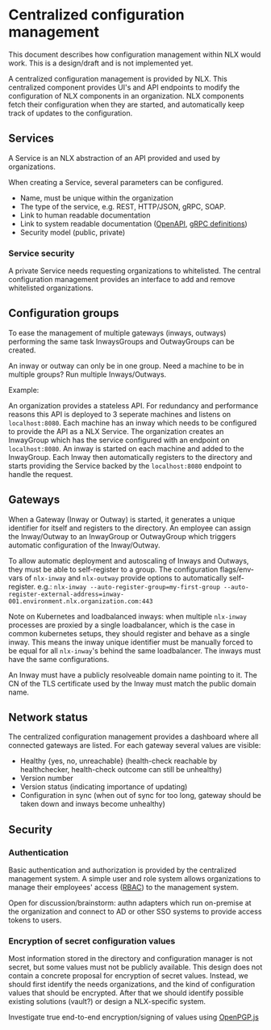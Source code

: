 # Centralized configuration management

This document describes how configuration management within NLX would work. This is a design/draft and is not implemented yet.

A centralized configuration management is provided by NLX. This centralized component provides UI's and API endpoints to modify the configuration of NLX components in an organization.
NLX components fetch their configuration when they are started, and automatically keep track of updates to the configuration.

## Services

A Service is an NLX abstraction of an API provided and used by organizations.

When creating a Service, several parameters can be configured.

- Name, must be unique within the organization
- The type of the service, e.g. REST, HTTP/JSON, gRPC, SOAP.
- Link to human readable documentation
- Link to system readable documentation ([OpenAPI](https://github.com/OAI/OpenAPI-Specification), [gRPC definitions](https://grpc.io/))
- Security model (public, private)

### Service security

A private Service needs requesting organizations to whitelisted. The central configuration management provides an interface to add and remove whitelisted organizations.

## Configuration groups

To ease the management of multiple gateways (inways, outways) performing the same task InwaysGroups and OutwayGroups can be created.

An inway or outway can only be in one group. Need a machine to be in multiple groups? Run multiple Inways/Outways.

Example:

An organization provides a stateless API. For redundancy and performance reasons this API is deployed to 3 seperate machines and listens on `localhost:8080`. Each machine has an inway which needs to be configured to provide the API as a NLX Service. The organization creates an InwayGroup which has the service configured with an endpoint on `localhost:8080`. An inway is started on each machine and added to the InwayGroup. Each Inway then automatically registers to the directory and starts providing the Service backed by the `localhost:8080` endpoint to handle the request.

## Gateways

When a Gateway (Inway or Outway) is started, it generates a unique identifier for itself and registers to the directory. An employee can assign the Inway/Outway to an InwayGroup or OutwayGroup which triggers automatic configuration of the Inway/Outway.

To allow automatic deployment and autoscaling of Inways and Outways, they must be able to self-register to a group. The configuration flags/env-vars of `nlx-inway` and `nlx-outway` provide options to automatically self-register. e.g.: `nlx-inway --auto-register-group=my-first-group --auto-register-external-address=inway-001.environment.nlx.organization.com:443`

Note on Kubernetes and loadbalanced inways: when multiple `nlx-inway` processes are proxied by a single loadbalancer, which is the case in common kubernetes setups, they should register and behave as a single inway. This means the inway unique identifier must be manually forced to be equal for all `nlx-inway`'s behind the same loadbalancer. The inways must have the same configurations.

An Inway must have a publicly resolveable domain name pointing to it. The CN of the TLS certificate used by the Inway must match the public domain name.

## Network status

The centralized configuration management provides a dashboard where all connected gateways are listed. For each gateway several values are visible:

- Healthy {yes, no, unreachable} (health-check reachable by healthchecker, health-check outcome can still be unhealthy)
- Version number
- Version status (indicating importance of updating)
- Configuration in sync (when out of sync for too long, gateway should be taken down and inways become unhealthy)

## Security

### Authentication

Basic authentication and authorization is provided by the centralized management system. A simple user and role system allows organizations to manage their employees' access ([RBAC](https://en.wikipedia.org/wiki/Role-based_access_control)) to the management system.

Open for discussion/brainstorm: authn adapters which run on-premise at the organization and connect to AD or other SSO systems to provide access tokens to users.

### Encryption of secret configuration values

Most information stored in the directory and configuration manager is not secret, but some values must not be publicly available. This design does not contain a concrete proposal for encryption of secret values. Instead, we should first identify the needs organizations, and the kind of configuration values that should be encrypted. After that we should identify possible existing solutions (vault?) or design a NLX-specific system.

Investigate true end-to-end encryption/signing of values using [OpenPGP.js](https://github.com/openpgpjs/openpgpjs)
